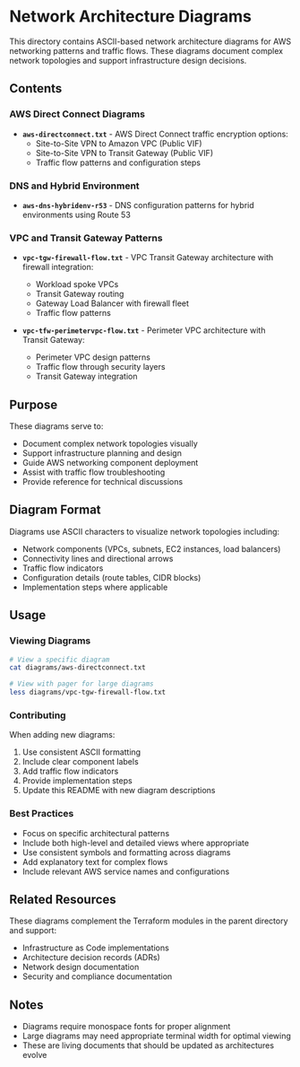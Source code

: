 # Network Architecture Diagrams

This directory contains ASCII-based network architecture diagrams for AWS networking patterns and traffic flows. These diagrams document complex network topologies and support infrastructure design decisions.

## Contents

### AWS Direct Connect Diagrams
- **`aws-directconnect.txt`** - AWS Direct Connect traffic encryption options:
  - Site-to-Site VPN to Amazon VPC (Public VIF)
  - Site-to-Site VPN to Transit Gateway (Public VIF)
  - Traffic flow patterns and configuration steps

### DNS and Hybrid Environment
- **`aws-dns-hybridenv-r53`** - DNS configuration patterns for hybrid environments using Route 53

### VPC and Transit Gateway Patterns
- **`vpc-tgw-firewall-flow.txt`** - VPC Transit Gateway architecture with firewall integration:
  - Workload spoke VPCs
  - Transit Gateway routing
  - Gateway Load Balancer with firewall fleet
  - Traffic flow patterns

- **`vpc-tfw-perimetervpc-flow.txt`** - Perimeter VPC architecture with Transit Gateway:
  - Perimeter VPC design patterns
  - Traffic flow through security layers
  - Transit Gateway integration

## Purpose

These diagrams serve to:

- Document complex network topologies visually
- Support infrastructure planning and design
- Guide AWS networking component deployment
- Assist with traffic flow troubleshooting
- Provide reference for technical discussions

## Diagram Format

Diagrams use ASCII characters to visualize network topologies including:

- Network components (VPCs, subnets, EC2 instances, load balancers)
- Connectivity lines and directional arrows
- Traffic flow indicators
- Configuration details (route tables, CIDR blocks)
- Implementation steps where applicable

## Usage

### Viewing Diagrams
```bash
# View a specific diagram
cat diagrams/aws-directconnect.txt

# View with pager for large diagrams
less diagrams/vpc-tgw-firewall-flow.txt
```

### Contributing
When adding new diagrams:

1. Use consistent ASCII formatting
2. Include clear component labels
3. Add traffic flow indicators
4. Provide implementation steps
5. Update this README with new diagram descriptions

### Best Practices
- Focus on specific architectural patterns
- Include both high-level and detailed views where appropriate
- Use consistent symbols and formatting across diagrams
- Add explanatory text for complex flows
- Include relevant AWS service names and configurations

## Related Resources

These diagrams complement the Terraform modules in the parent directory and support:
- Infrastructure as Code implementations
- Architecture decision records (ADRs)
- Network design documentation
- Security and compliance documentation

## Notes

- Diagrams require monospace fonts for proper alignment
- Large diagrams may need appropriate terminal width for optimal viewing
- These are living documents that should be updated as architectures evolve